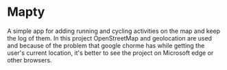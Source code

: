 # Mapty

A simple app for adding running and cycling activities on the map and keep the log of them. In this project OpenStreetMap and geolocation are used and because of the problem that google chorme has while getting the user's current location, it's better to see the project on Microsoft edge or other browsers.